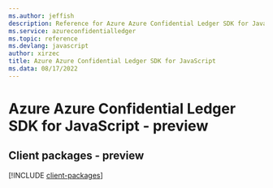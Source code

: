 ```yaml
---
ms.author: jeffish
description: Reference for Azure Azure Confidential Ledger SDK for JavaScript
ms.service: azureconfidentialledger
ms.topic: reference
ms.devlang: javascript
author: xirzec
title: Azure Azure Confidential Ledger SDK for JavaScript
ms.data: 08/17/2022
---
```

# Azure Azure Confidential Ledger SDK for JavaScript - preview

## Client packages - preview
[!INCLUDE [client-packages](azure-confidential-ledger-client-index.md)]
